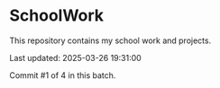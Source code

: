 # SchoolWork

This repository contains my school work and projects.

Last updated: 2025-03-26 19:31:00

Commit #1 of 4 in this batch.